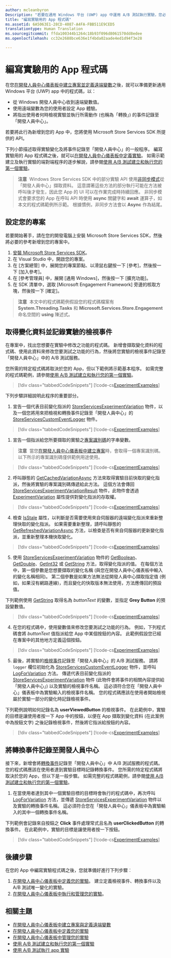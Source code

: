 ```yaml
---
author: mcleanbyron
Description: "若要在通用 Windows 平台 (UWP) app 中運用 A/B 測試執行實驗，您必須在 App 中編寫實驗的程式碼。"
title: "編寫實驗用的 App 程式碼"
ms.assetid: 6A5063E1-28CD-4087-A4FA-FBB511E9CED5
translationtype: Human Translation
ms.sourcegitcommit: ffda100344b1264c18b93f096d8061570dd8edee
ms.openlocfilehash: cc32e2688bce636e1f4bda02aade4ed1d94f3e28

---
```


# <a name="code-your-app-for-experimentation"></a>編寫實驗用的 App 程式碼

在您[在開發人員中心儀表板中建立專案並定義遠端變數](create-a-project-and-define-remote-variables-in-the-dev-center-dashboard.md)之後，就可以準備更新通用 Windows 平台 (UWP) app 中的程式碼，以：
* 從 Windows 開發人員中心收到遠端變數值。
* 使用遠端變數為您的使用者設定 App 體驗。
* 將指出使用者何時檢視實驗並執行所需動作 (也稱為「轉換」) 的事件記錄至「開發人員中心」。

若要將此行為新增到您的 App 中，您將使用 Microsoft Store Services SDK 所提供的 API。

下列小節描述取得實驗變化及將事件記錄至「開發人員中心」的一般程序。 編寫實驗用的 App 程式碼之後，就可以[在開發人員中心儀表板中定義實驗](define-your-experiment-in-the-dev-center-dashboard.md)。 如需示範建立及執行實驗的端對端程序的逐步解說，請參閱[使用 A/B 測試建立和執行您的第一個實驗](create-and-run-your-first-experiment-with-a-b-testing.md)。

>**注意**&nbsp;&nbsp;Windows Store Services SDK 中的部分實驗 API 使用[非同步模式](../threading-async/asynchronous-programming-universal-windows-platform-apps.md)從「開發人員中心」擷取資料。 這意謂著這些方法的部分執行可能在方法被呼叫後才發生，因此您 App 的 UI 可以在作業完成時持續回應。 非同步模式會要求您的 App 在呼叫 API 時使用 **async** 關鍵字和 **await** 運算子，如本文的程式碼範例所示範。 根據慣例，非同步方法會以 **Async** 作為結尾。

## <a name="configure-your-project"></a>設定您的專案

若要開始著手，請在您的開發電腦上安裝 Microsoft Store Services SDK，然後將必要的參考新增到您的專案中。

1. [安裝 Microsoft Store Services SDK](microsoft-store-services-sdk.md#install-the-sdk)。
2. 在 Visual Studio 中，開啟您的專案。
3. 在 [方案總管] 中，展開您的專案節點、以滑鼠右鍵按一下 [參考]，然後按一下 [加入參考]。
3. 在 [參考管理員] 中，展開 [通用 Windows]，然後按一下 [擴充功能]。
4. 在 SDK 清單中，選取 [Microsoft Engagement Framework] 旁邊的核取方塊，然後按一下 [確定]。

>**注意**&nbsp;&nbsp;本文中的程式碼範例假設您的程式碼檔案有 **System.Threading.Tasks** 和 **Microsoft.Services.Store.Engagement** 命名空間的 **using** 陳述式。

## <a name="get-variation-data-and-log-the-view-event-for-your-experiment"></a>取得變化資料並記錄實驗的檢視事件

在專案中，找出您想要在實驗中修改之功能的程式碼。 新增會擷取變化資料的程式碼、使用此資料來修改您要測試之功能的行為，然後將您實驗的檢視事件記錄至「開發人員中心」中的 A/B 測試服務。

您所需的特定程式碼將取決於您的 App，但以下範例將示範基本程序。 如需完整的程式碼範例，請參閱[使用 A/B 測試建立和執行您的第一個實驗](create-and-run-your-first-experiment-with-a-b-testing.md)。

> [!div class="tabbedCodeSnippets"]
[!code-cs[ExperimentExamples](./code/StoreSDKSamples/cs/ExperimentExamples.cs#ExperimentCodeSample)]

下列步驟詳細說明此程序的重要部分。

1. 宣告一個代表目前變化指派的 [StoreServicesExperimentVariation](https://msdn.microsoft.com/library/windows/apps/microsoft.services.store.engagement.storeservicesexperimentvariation.aspx) 物件，以及一個您將用來把檢視和轉換事件記錄至「開發人員中心」的 [StoreServicesCustomEventLogger](https://msdn.microsoft.com/library/windows/apps/microsoft.services.store.engagement.storeservicescustomeventlogger.aspx) 物件。

  > [!div class="tabbedCodeSnippets"]
  [!code-cs[ExperimentExamples](./code/StoreSDKSamples/cs/ExperimentExamples.cs#Snippet1)]

1. 宣告一個指派給您所要擷取的實驗之[專案識別碼](run-app-experiments-with-a-b-testing.md#terms)的字串變數。
  >**注意**&nbsp;&nbsp;當您[在開發人員中心儀表板中建立專案](create-a-project-and-define-remote-variables-in-the-dev-center-dashboard.md)時，會取得一個專案識別碼。 以下所示的專案識別碼僅供範例用途使用。

  > [!div class="tabbedCodeSnippets"]
  [!code-cs[ExperimentExamples](./code/StoreSDKSamples/cs/ExperimentExamples.cs#Snippet2)]

2. 呼叫靜態的 [GetCachedVariationAsync](https://msdn.microsoft.com/library/windows/apps/microsoft.services.store.engagement.storeservicesexperimentvariation.getcachedvariationasync.aspx) 方法來取得實驗目前快取的變化指派，然後將實驗的專案識別碼傳遞給此方法。 這個方法會傳回 [StoreServicesExperimentVariationResult](https://msdn.microsoft.com/library/windows/apps/microsoft.services.store.engagement.storeservicesexperimentvariationresult.aspx) 物件，此物件會透過 [ExperimentVariation](https://msdn.microsoft.com/library/windows/apps/microsoft.services.store.engagement.storeservicesexperimentvariationresult.experimentvariation.aspx) 屬性提供對變化指派的存取權。

  > [!div class="tabbedCodeSnippets"]
  [!code-cs[ExperimentExamples](./code/StoreSDKSamples/cs/ExperimentExamples.cs#Snippet3)]

4. 檢查 [IsStale](https://msdn.microsoft.com/library/windows/apps/microsoft.services.store.engagement.storeservicesexperimentvariation.isstale.aspx) 屬性，以判斷是否需要使用來自伺服器的遠端變化指派來重新整理快取的變化指派。 如果需要重新整理，請呼叫靜態的 [GetRefreshedVariationAsync](https://msdn.microsoft.com/library/windows/apps/microsoft.services.store.engagement.storeservicesexperimentvariation.getrefreshedvariationasync.aspx) 方法，以檢查是否有來自伺服器的更新變化指派，並重新整理本機快取變化。

  > [!div class="tabbedCodeSnippets"]
  [!code-cs[ExperimentExamples](./code/StoreSDKSamples/cs/ExperimentExamples.cs#Snippet4)]

5. 使用 [StoreServicesExperimentVariation](https://msdn.microsoft.com/library/windows/apps/microsoft.services.store.engagement.storeservicesexperimentvariation.aspx) 物件的 [GetBoolean](https://msdn.microsoft.com/library/windows/apps/microsoft.services.store.engagement.storeservicesexperimentvariation.getboolean.aspx)、[GetDouble](https://msdn.microsoft.com/library/windows/apps/microsoft.services.store.engagement.storeservicesexperimentvariation.getdouble.aspx)、[GetInt32](https://msdn.microsoft.com/library/windows/apps/microsoft.services.store.engagement.storeservicesexperimentvariation.getint32.aspx) 或 [GetString](https://msdn.microsoft.com/library/windows/apps/microsoft.services.store.engagement.storeservicesexperimentvariation.getstring.aspx) 方法，取得變化指派的值。 在每個方法中，第一個參數是您想要擷取的變化名稱 (與您在開發人員中心儀表板中輸入的變化名稱相同)。 第二個參數是如果方法無法從開發人員中心擷取指定值 (例如，如果沒有網路連線)，而且變化的快取版本無法使用，方法應傳回的預設值。

  下列範例使用 [GetString](https://msdn.microsoft.com/library/windows/apps/microsoft.services.store.engagement.storeservicesexperimentvariation.getstring.aspx) 取得名為 *buttonText* 的變數，並指定 **Grey Button** 的預設變數值。

  > [!div class="tabbedCodeSnippets"]
  [!code-cs[ExperimentExamples](./code/StoreSDKSamples/cs/ExperimentExamples.cs#Snippet5)]

4. 在您的程式碼中，使用變數值來修改您要測試之功能的行為。 例如，下列程式碼會將 *buttonText* 值指派給您 App 中某個按鈕的內容。 此範例假設您已經在專案中的其他地方定義這個按鈕。

  > [!div class="tabbedCodeSnippets"]
  [!code-cs[ExperimentExamples](./code/StoreSDKSamples/cs/ExperimentExamples.cs#Snippet6)]

5. 最後，將實驗的[檢視事件](run-app-experiments-with-a-b-testing.md#terms)記錄至「開發人員中心」的 A/B 測試服務。 請將 ```logger``` 欄位初始化為 [StoreServicesCustomEventLogger](https://msdn.microsoft.com/library/windows/apps/microsoft.services.store.engagement.storeservicescustomeventlogger.aspx) 物件，並呼叫 [LogForVariation](https://msdn.microsoft.com/library/windows/apps/microsoft.services.store.engagement.storeservicescustomeventlogger.logforvariation.aspx) 方法。 傳遞代表目前變化指派的 [StoreServicesExperimentVariation](https://msdn.microsoft.com/library/windows/apps/microsoft.services.store.engagement.storeservicesexperimentvariation.aspx) 物件 (此物件會將事件的相關內容提供給「開發人員中心」) 以及實驗的檢視事件名稱。 這必須符合您在「開發人員中心」儀表板中為實驗輸入的檢視事件名稱。 您的程式碼應該在使用者開始檢視屬於實驗一部分的變化時記錄檢視事件。

  下列範例說明如何記錄名為 **userViewedButton** 的檢視事件。 在此範例中，實驗的目標是讓使用者按一下 App 中的按鈕，以便在 App 擷取到變化資料 (在此案例中為按鈕文字) 之後記錄檢視事件，然後將它指派給按鈕的內容。

  > [!div class="tabbedCodeSnippets"]
  [!code-cs[ExperimentExamples](./code/StoreSDKSamples/cs/ExperimentExamples.cs#Snippet7)]

## <a name="log-conversion-events-to-dev-center"></a>將轉換事件記錄至開發人員中心

接下來，新增會將[轉換事件](run-app-experiments-with-a-b-testing.md#terms)記錄至「開發人員中心」中 A/B 測試服務的程式碼。 您的程式碼應該在使用者達到實驗目標時記錄轉換事件。 您所需的特定程式碼將取決於您的 App，但以下是一般步驟。 如需完整的程式碼範例，請參閱[使用 A/B 測試建立和執行您的第一個實驗](create-and-run-your-first-experiment-with-a-b-testing.md)。

1. 在當使用者達到其中一個實驗目標的目標時會執行的程式碼中，再次呼叫 [LogForVariation](https://msdn.microsoft.com/library/windows/apps/microsoft.services.store.engagement.storeservicescustomeventlogger.logforvariation.aspx) 方法，並傳遞 [StoreServicesExperimentVariation](https://msdn.microsoft.com/library/windows/apps/microsoft.services.store.engagement.storeservicesexperimentvariation.aspx) 物件以及實驗的轉換事件名稱。 這必須符合您在「開發人員中心」儀表板中為實驗輸入的其中一個轉換事件名稱。

  下列範例會記錄來自按鈕之 **Click** 事件處理常式且名為 **userClickedButton** 的轉換事件。 在此範例中，實驗的目標是讓使用者按一下按鈕。

  > [!div class="tabbedCodeSnippets"]
  [!code-cs[ExperimentExamples](./code/StoreSDKSamples/cs/ExperimentExamples.cs#Snippet8)]

## <a name="next-steps"></a>後續步驟

在您的 App 中編寫實驗程式碼之後，您就準備好進行下列步驟︰
1. [在開發人員中心儀表板中定義您的實驗](define-your-experiment-in-the-dev-center-dashboard.md)。 建立定義檢視事件、轉換事件以及 A/B 測試唯一變化的實驗。
2. [在開發人員中心儀表板中執行和管理您的實驗](manage-your-experiment.md)。


## <a name="related-topics"></a>相關主題

* [在開發人員中心儀表板中建立專案與定義遠端變數](create-a-project-and-define-remote-variables-in-the-dev-center-dashboard.md)
* [在開發人員中心儀表板中定義您的實驗](define-your-experiment-in-the-dev-center-dashboard.md)
* [在開發人員中心儀表板中管理您的實驗](manage-your-experiment.md)
* [使用 A/B 測試建立和執行您的第一個實驗](create-and-run-your-first-experiment-with-a-b-testing.md)
* [使用 A/B 測試執行 app 實驗](run-app-experiments-with-a-b-testing.md)



<!--HONumber=Dec16_HO1-->



